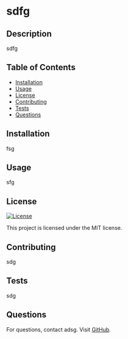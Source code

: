 
# sdfg

## Description
sdfg

## Table of Contents
- [Installation](#installation)
- [Usage](#usage)
- [License](#license)
- [Contributing](#contributing)
- [Tests](#tests)
- [Questions](#questions)

## Installation
fsg

## Usage
sfg

## License
[![License](https://img.shields.io/badge/License-MIT-blue.svg)](LICENSE)

This project is licensed under the MIT license.

## Contributing
sdg

## Tests
sdg

## Questions
For questions, contact adsg. Visit [GitHub](https://github.com/sdg).
